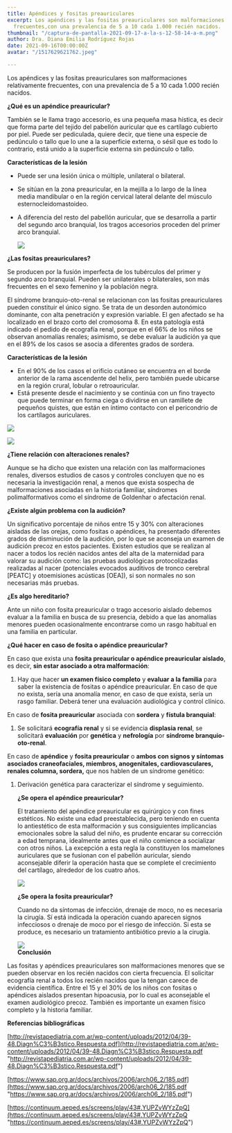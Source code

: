 ```yaml
---
title: Apéndices y fositas preauriculares
excerpt: Los apéndices y las fositas preauriculares son malformaciones relativamente
  frecuentes,con una prevalencia de 5 a 10 cada 1.000 recién nacidos.
thumbnail: "/captura-de-pantalla-2021-09-17-a-la-s-12-58-14-a-m.png"
author: Dra. Diana Emilia Rodríguez Rojas
date: 2021-09-16T00:00:00Z
avatar: "/1517629621762.jpeg"

---
```

Los apéndices y las fositas preauriculares son malformaciones relativamente frecuentes, con una prevalencia de 5 a 10 cada 1.000 recién nacidos.

**¿Qué es un apéndice preauricular?**

También se le llama trago accesorio, es una pequeña masa hística, es decir que forma parte del tejido del pabellón auricular que es cartílago cubierto por piel. Puede ser pediculada, quiere decir, que tiene una especie de pedúnculo o tallo que lo une a la superficie externa, o sésil que es todo lo contrario, está unido a la superficie externa sin pedúnculo o tallo.

**Características de la lesión**

* Puede ser una lesión única o múltiple, unilateral o bilateral.
* Se sitúan en la zona preauricular, en la mejilla a lo largo de la línea media mandibular o en la región cervical lateral delante del músculo esternocleidomastoideo.
* A diferencia del resto del pabellón auricular, que se desarrolla a partir del segundo arco branquial, los tragos accesorios proceden del primer arco branquial.

  ![](/neoplasias-benignas-del-oido-exterior-en-una-adolescente-apendice-de-congenita-deformidad-189231320.jpeg)

**¿Las fositas preauriculares?**

Se producen por la fusión imperfecta de los tubérculos del primer y segundo arco branquial. Pueden ser unilaterales o bilaterales, son más frecuentes en el sexo femenino y la población negra.

El síndrome branquio-oto-renal se relacionan con las fositas preauriculares pueden constituir el único signo. Se trata de un desorden autonómico dominante, con alta penetración y expresión variable. El gen afectado se ha localizado en el brazo corto del cromosoma 8. En esta patología está indicado el pedido de ecografía renal, porque en el 66% de los niños se observan anomalías renales; asimismo, se debe evaluar la audición ya que en el 89% de los casos se asocia a diferentes grados de sordera.

**Características de la lesión**

* En el 90% de los casos el orificio cutáneo se encuentra en el borde anterior de la rama ascendente del helix, pero también puede ubicarse en la región crural, lobular o retroauricular.
* Está presente desde el nacimiento y se continúa con un fino trayecto que puede terminar en forma ciega o dividirse en un ramillete de pequeños quistes, que están en íntimo contacto con el pericondrio de los cartílagos auriculares.

![](/captura-de-pantalla-2021-09-17-a-la-s-1-46-05-a-m.png)

![](/_102002577_orejaconflecha.jpeg)

**¿Tiene relación con alteraciones renales?**

Aunque se ha dicho que existen una relación con las malformaciones renales, diversos estudios de casos y controles concluyen que no es necesaria la investigación renal, a menos que exista sospecha de malformaciones asociadas en la historia familiar, síndromes polimalformativos como el síndrome de Goldenhar o afectación renal.

**¿Existe algún problema con la audición?**

Un significativo porcentaje de niños entre 15 y 30% con alteraciones aisladas de las orejas, como fositas o apéndices, ha presentado diferentes grados de disminución de la audición, por lo que se aconseja un examen de audición precoz en estos pacientes. Existen estudios que se realizan al nacer a todos los recién nacidos antes del alta de la maternidad para valorar su audición como: las pruebas audiológicas protocolizadas realizadas al nacer (potenciales evocados auditivos de tronco cerebral \[PEATC\] y otoemisiones acústicas \[OEA\]), si son normales no son necesarias más pruebas.

**¿Es algo hereditario?**

Ante un niño con fosita preauricular o trago accesorio aislado debemos evaluar a la familia en busca de su presencia, debido a que las anomalías menores pueden ocasionalmente encontrarse como un rasgo habitual en una familia en particular.

**¿Qué hacer en caso de fosita o apéndice preauricular?**

En caso que exista una **fosita preauricular o apéndice preauricular aislado**, es decir, **sin estar asociado a otra malformación**:

1. Hay que hacer **un examen físico completo** y **evaluar a la familia** para saber la existencia de fositas o apéndice preauricular. En caso de que no exista, sería una anomalía menor, en caso de que exista, sería un rasgo familiar. Deberá tener una evaluación audiológica y control clínico.

En caso de **fosita preauricular** asociada con **sordera** y **fístula branquial**:

1. Se solicitará **ecografía renal** y si se evidencia **displasia renal**, se solicitará **evaluación** por **genética** y **nefrología** por **síndrome branquio-oto-renal**.

En caso de **apéndice** y **fosita preauricular** o **ambos con signos y síntomas asociados craneofaciales, miembros, anogenitales, cardiovasculares, renales columna, sordera,** que nos hablen de un síndrome genético:

1. Derivación genética para caracterizar el síndrome y seguimiento.

   **¿Se opera el apéndice preauricular?**

   El tratamiento del apéndice preauricular es quirúrgico y con fines estéticos. No existe una edad preestablecida, pero teniendo en cuenta lo antiestético de esta malformación y sus consiguientes implicancias emocionales sobre la salud del niño, es prudente encarar su corrección a edad temprana, idealmente antes que el niño comience a socializar con otros niños. La excepción a esta regla la constituyen los mamelones auriculares que se fusionan con el pabellón auricular, siendo aconsejable diferir la operación hasta que se complete el crecimiento del cartílago, alrededor de los cuatro años.

   ![](/captura-de-pantalla-2021-09-17-a-la-s-1-50-31-a-m.png)

   **¿Se opera la fosita preauricular?**

   Cuando no da síntomas de infección, drenaje de moco, no es necesaria la cirugía. Sí está indicada la operación cuando aparecen signos infecciosos o drenaje de moco por el riesgo de infección. Si esta se produce, es necesario un tratamiento antibiótico previo a la cirugía.

   ![](/captura-de-pantalla-2021-09-17-a-la-s-1-54-16-a-m.png)  
   **Conclusión**

Las fositas y apéndices preauriculares son malformaciones menores que se pueden observar en los recién nacidos con cierta frecuencia. El solicitar ecografía renal a todos los recién nacidos que la tengan carece de evidencia científica. Entre el 15 y el 30% de los niños con fositas o apéndices aislados presentan hipoacusia, por lo cual es aconsejable el examen audiológico precoz. También es importante un examen físico completo y la historia familiar.

**Referencias bibliográficas**

[http://revistapediatria.com.ar/wp-content/uploads/2012/04/39-48.Diagn%C3%B3stico.Respuesta.pdf](http://revistapediatria.com.ar/wp-content/uploads/2012/04/39-48.Diagn%C3%B3stico.Respuesta.pdf "http://revistapediatria.com.ar/wp-content/uploads/2012/04/39-48.Diagn%C3%B3stico.Respuesta.pdf")

[https://www.sap.org.ar/docs/archivos/2006/arch06_2/185.pdf](https://www.sap.org.ar/docs/archivos/2006/arch06_2/185.pdf "https://www.sap.org.ar/docs/archivos/2006/arch06_2/185.pdf")

[https://continuum.aeped.es/screens/play/43#.YUPZvWYzZpQ](https://continuum.aeped.es/screens/play/43#.YUPZvWYzZpQ "https://continuum.aeped.es/screens/play/43#.YUPZvWYzZpQ")
